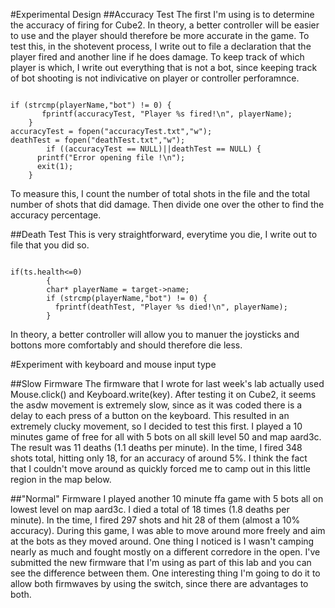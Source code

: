 #Experimental Design
##Accuracy Test
The first I'm using is to determine the accuracy of firing for Cube2. In theory, a better controller will be easier to use and the player should therefore be more accurate in the game. To test this, in the shotevent process, I write out to file a declaration that the player fired and another line if he does damage. To keep track of which player is which, I write out everything that is not a bot, since keeping track of bot shooting is not indivicative on player or controller perforamnce.

<pre><code>
if (strcmp(playerName,"bot") != 0) {
	   fprintf(accuracyTest, "Player %s fired!\n", playerName);
	}
accuracyTest = fopen("accuracyTest.txt","w");
deathTest = fopen("deathTest.txt","w");
        if ((accuracyTest == NULL)||deathTest == NULL) {
	  printf("Error opening file !\n");
	  exit(1);
	}
</code></pre>

To measure this, I count the number of total shots in the file and the total number of shots that did damage. Then divide one over the other to find the accuracy percentage.

##Death Test
This is very straightforward, everytime you die, I write out to file that you did so.

<pre><code>
if(ts.health<=0)
        {
	    char* playerName = target->name;
	    if (strcmp(playerName,"bot") != 0) {
	      fprintf(deathTest, "Player %s died!\n", playerName);
	    }
</code></pre>
In theory, a better controller will allow you to manuer the joysticks and bottons more comfortably and should therefore die less.

#Experiment with keyboard and mouse input type

##Slow Firmware
The firmware that I wrote for last week's lab actually used Mouse.click() and Keyboard.write(key). After testing it on Cube2, it seems the asdw movement is extremely slow, since as it was coded there is a delay to each press of a button on the keyboard. This resulted in an extremely clucky movement, so I decided to test this first. I played a 10 minutes game of free for all with 5 bots on all skill level 50 and map aard3c. The result was 11 deaths (1.1 deaths per minute). In the time, I fired 348 shots total, hitting only 18, for an accuracy of around 5%. I think the fact that I couldn't move around as quickly forced me to camp out in this little region in the map below.

##"Normal" Firmware
I played another 10 minute ffa game with 5 bots all on lowest level on map aard3c. I died a total of 18 times (1.8 deaths per minute). In the time, I fired 297 shots and hit 28 of them (almost a 10% accuracy). During this game, I was able to move around more freely and aim at the bots as they moved around. One thing I noticed is I wasn't camping nearly as much and fought mostly on a different corredore in the open. I've submitted the new firmware that I'm using as part of this lab and you can see the difference between them. One interesting thing I'm going to do it to allow both firmwaves by using the switch, since there are advantages to both.
